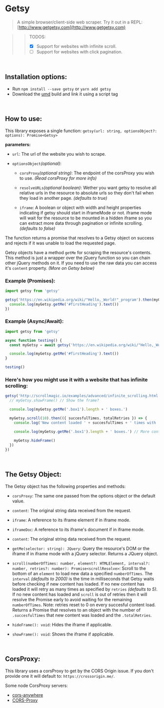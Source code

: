 # Getsy
> A simple browser/client-side web scraper.
> Try it out in a REPL:
[http://www.getgetsy.com](http://www.getgetsy.com)

>> TODOS:
>> + [x] Support for websites with infinite scroll.
>> + [ ] Support for websites with click pagination.

<br />

## Installation options:
+ Run `npm install --save getsy` or `yarn add getsy`
+ Download the [umd](https://github.com/epiqueras/getsy/releases/download/v0.9.0/getsy.js) build and link it using a script tag

<br />

## How to use:
This library exposes a single function:
`getsy(url: string, optionsObject?: options): Promise<Getsy>`

**parameters:**
+ `url`: The url of the website you wish to scrape.

+ `optionsObject`*(optional)*:

  + `corsProxy`*(optional string)*: The endpoint of the corsProxy you wish to use. *(Read corsProxy for more info)*

  + `resolveURLs`*(optional boolean)*: Wether you want getsy to resolve all relative urls in the resource to absolute urls so they don't fail when they load in another page. *(defaults to true)*

  + `iframe`: A boolean or object with width and height properties indicating if getsy should start in iframeMode or not. iframe mode will wait for the resource to be mounted in a hidden iframe so you can extract more data through pagination or infinite scrolling. *(defaults to false)*


The function returns a promise that resolves to a Getsy object on success and rejects if it was unable to load the requested page.

Getsy objects have a method `getMe` for scraping the resource's contents. This method is just a wrapper over the jQuery function so you can chain other jQuery methods on it. If you need to use the raw data you can access it's `content` property. *(More on Getsy below)*


### Example (Promises):

```js
import getsy from 'getsy'

getsy('https://en.wikipedia.org/wiki/"Hello,_World!"_program').then(myGetsy => {
  console.log(myGetsy.getMe('#firstHeading').text())
})
```


### Example (Async/Await):

```js
import getsy from 'getsy'

async function testing() {
  const myGetsy = await getsy('https://en.wikipedia.org/wiki/"Hello,_World!"_program')

  console.log(myGetsy.getMe('#firstHeading').text())
}

testing()
```


### Here's how you might use it with a website that has infinite scrolling:

```js
getsy('http://scrollmagic.io/examples/advanced/infinite_scrolling.html', { iframe: true }).then(myGetsy => {
  // myGetsy.showFrame() // Show the frame?

  console.log(myGetsy.getMe('.box1').length + ' boxes.')

  myGetsy.scroll(10).then(({ succesfulTimes, totalRetries }) => {
    console.log('New content loaded ' + succesfulTimes + ' times with ' + totalRetries + ' total retries.')

    console.log(myGetsy.getMe('.box1').length + ' boxes.') // More content!
    
    myGetsy.hideFrame()
  })
})
```

<br />

## The Getsy Object:
The Getsy object has the following properties and methods:

+ `corsProxy`: The same one passed from the options object or the default value.

+ `content`: The original string data received from the request.

+ `iframe`: A reference to its iframe element if in iframe mode.

+ `iframeDoc`: A reference to its iframe's document if in iframe mode.

+ `content`: The original string data received from the request.

+ `getMe(selector: string): JQuery`: Query the resource's DOM or the iframe if in iframe mode with a jQuery selector. Returns a JQuery object.

+ `scroll(numberOfTimes: number, element?: HTMLElement, interval?: number, retries?: number): Promise<scrollResolve>`: Scroll to the bottom of an `element` to load new data a specified `numberOfTimes`. The `interval` *(defaults to 2000)* is the time in milliseconds that Getsy waits before checking if new content has loaded. If no new content has loaded it will retry as many times as specified by `retries` *(defaults to 5)*. If no new content has loaded and `scroll` is out of retries then it will resolve the Promise early to avoid waiting for the remaining `numberOfTimes`. Note: retries reset to 0 on every succesful content load. Returns a Promise that resolves to an object with the number of `.succesfulTimes` that new content was loaded and the `.totalRetries`.

+ `hideFrame(): void`: Hides the iframe if applicable.

+ `showFrame(): void`: Shows the iframe if applicable.

<br />

## CorsProxy:
This library uses a corsProxy to get by the CORS Origin issue.
If you don't provide one it will default to: `https://crossorigin.me/`.

Some node CorsProxy servers:
+ [cors-anywhere](https://github.com/Rob--W/cors-anywhere)
+ [CORS-Proxy](https://github.com/gr2m/CORS-Proxy)
